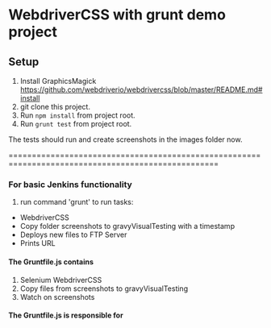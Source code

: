 # WebdriverCSS with grunt demo project

## Setup

1. Install  GraphicsMagick https://github.com/webdriverio/webdrivercss/blob/master/README.md#install
2. git clone this project.
3. Run `npm install` from project root.
4. Run `grunt test` from project root.

The tests should run and create screenshots in the images folder now.

===================================================================================================

### For basic Jenkins functionality
 1. run command 'grunt' to run tasks:  
  * WebdriverCSS  
  * Copy folder screenshots to gravyVisualTesting with a timestamp  
  * Deploys new files to FTP Server  
  * Prints URL  


#### The Gruntfile.js contains
 1. Selenium WebdriverCSS
 2. Copy files from screenshots to gravyVisualTesting
 3. Watch on screenshots

#### The Gruntfile.js is responsible for
